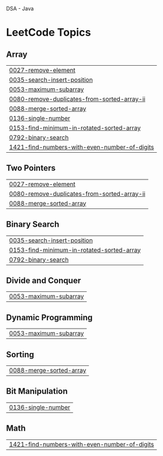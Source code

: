 DSA - Java

<!---LeetCode Topics Start-->
# LeetCode Topics
## Array
|  |
| ------- |
| [0027-remove-element](https://github.com/Vivekpanchal4488/DSA-Java/tree/master/0027-remove-element) |
| [0035-search-insert-position](https://github.com/Vivekpanchal4488/DSA-Java/tree/master/0035-search-insert-position) |
| [0053-maximum-subarray](https://github.com/Vivekpanchal4488/DSA-Java/tree/master/0053-maximum-subarray) |
| [0080-remove-duplicates-from-sorted-array-ii](https://github.com/Vivekpanchal4488/DSA-Java/tree/master/0080-remove-duplicates-from-sorted-array-ii) |
| [0088-merge-sorted-array](https://github.com/Vivekpanchal4488/DSA-Java/tree/master/0088-merge-sorted-array) |
| [0136-single-number](https://github.com/Vivekpanchal4488/DSA-Java/tree/master/0136-single-number) |
| [0153-find-minimum-in-rotated-sorted-array](https://github.com/Vivekpanchal4488/DSA-Java/tree/master/0153-find-minimum-in-rotated-sorted-array) |
| [0792-binary-search](https://github.com/Vivekpanchal4488/DSA-Java/tree/master/0792-binary-search) |
| [1421-find-numbers-with-even-number-of-digits](https://github.com/Vivekpanchal4488/DSA-Java/tree/master/1421-find-numbers-with-even-number-of-digits) |
## Two Pointers
|  |
| ------- |
| [0027-remove-element](https://github.com/Vivekpanchal4488/DSA-Java/tree/master/0027-remove-element) |
| [0080-remove-duplicates-from-sorted-array-ii](https://github.com/Vivekpanchal4488/DSA-Java/tree/master/0080-remove-duplicates-from-sorted-array-ii) |
| [0088-merge-sorted-array](https://github.com/Vivekpanchal4488/DSA-Java/tree/master/0088-merge-sorted-array) |
## Binary Search
|  |
| ------- |
| [0035-search-insert-position](https://github.com/Vivekpanchal4488/DSA-Java/tree/master/0035-search-insert-position) |
| [0153-find-minimum-in-rotated-sorted-array](https://github.com/Vivekpanchal4488/DSA-Java/tree/master/0153-find-minimum-in-rotated-sorted-array) |
| [0792-binary-search](https://github.com/Vivekpanchal4488/DSA-Java/tree/master/0792-binary-search) |
## Divide and Conquer
|  |
| ------- |
| [0053-maximum-subarray](https://github.com/Vivekpanchal4488/DSA-Java/tree/master/0053-maximum-subarray) |
## Dynamic Programming
|  |
| ------- |
| [0053-maximum-subarray](https://github.com/Vivekpanchal4488/DSA-Java/tree/master/0053-maximum-subarray) |
## Sorting
|  |
| ------- |
| [0088-merge-sorted-array](https://github.com/Vivekpanchal4488/DSA-Java/tree/master/0088-merge-sorted-array) |
## Bit Manipulation
|  |
| ------- |
| [0136-single-number](https://github.com/Vivekpanchal4488/DSA-Java/tree/master/0136-single-number) |
## Math
|  |
| ------- |
| [1421-find-numbers-with-even-number-of-digits](https://github.com/Vivekpanchal4488/DSA-Java/tree/master/1421-find-numbers-with-even-number-of-digits) |
<!---LeetCode Topics End-->